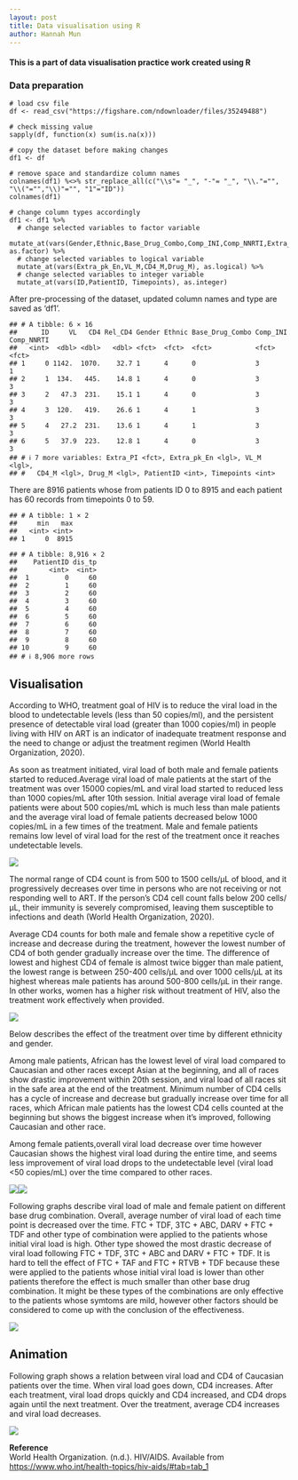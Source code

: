 ```yaml
---
layout: post
title: Data visualisation using R
author: Hannah Mun
---
```


#### This is a part of data visualisation practice work created using R 

### Data preparation

    # load csv file
    df <- read_csv("https://figshare.com/ndownloader/files/35249488")

    # check missing value
    sapply(df, function(x) sum(is.na(x)))

    # copy the dataset before making changes
    df1 <- df

    # remove space and standardize column names
    colnames(df1) %<>% str_replace_all(c("\\s"= "_", "-"= "_", "\\."="", "\\("="","\\)"="", "1"="ID"))
    colnames(df1)

    # change column types accordingly
    df1 <- df1 %>%
      # change selected variables to factor variable
      mutate_at(vars(Gender,Ethnic,Base_Drug_Combo,Comp_INI,Comp_NNRTI,Extra_PI), as.factor) %>%
      # change selected variables to logical variable
      mutate_at(vars(Extra_pk_En,VL_M,CD4_M,Drug_M), as.logical) %>%
      # change selected variables to integer variable
      mutate_at(vars(ID,PatientID, Timepoints), as.integer)

After pre-processing of the dataset, updated column names and type are
saved as ‘df1’.

    ## # A tibble: 6 × 16
    ##      ID     VL   CD4 Rel_CD4 Gender Ethnic Base_Drug_Combo Comp_INI Comp_NNRTI
    ##   <int>  <dbl> <dbl>   <dbl> <fct>  <fct>  <fct>           <fct>    <fct>     
    ## 1     0 1142.  1070.    32.7 1      4      0               3        1         
    ## 2     1  134.   445.    14.8 1      4      0               3        3         
    ## 3     2   47.3  231.    15.1 1      4      0               3        3         
    ## 4     3  120.   419.    26.6 1      4      1               3        3         
    ## 5     4   27.2  231.    13.6 1      4      1               3        3         
    ## 6     5   37.9  223.    12.8 1      4      0               3        3         
    ## # ℹ 7 more variables: Extra_PI <fct>, Extra_pk_En <lgl>, VL_M <lgl>,
    ## #   CD4_M <lgl>, Drug_M <lgl>, PatientID <int>, Timepoints <int>

There are 8916 patients whose from patients ID 0 to 8915 and each
patient has 60 records from timepoints 0 to 59.

    ## # A tibble: 1 × 2
    ##     min   max
    ##   <int> <int>
    ## 1     0  8915

    ## # A tibble: 8,916 × 2
    ##    PatientID dis_tp
    ##        <int>  <int>
    ##  1         0     60
    ##  2         1     60
    ##  3         2     60
    ##  4         3     60
    ##  5         4     60
    ##  6         5     60
    ##  7         6     60
    ##  8         7     60
    ##  9         8     60
    ## 10         9     60
    ## # ℹ 8,906 more rows

## Visualisation

According to WHO, treatment goal of HIV is to reduce the viral load in
the blood to undetectable levels (less than 50 copies/ml), and the
persistent presence of detectable viral load (greater than 1000
copies/ml) in people living with HIV on ART is an indicator of
inadequate treatment response and the need to change or adjust the
treatment regimen (World Health Organization, 2020).

As soon as treatment initiated, viral load of both male and female
patients started to reduced.Average viral load of male patients at the
start of the treatment was over 15000 copies/mL and viral load started
to reduced less than 1000 copies/mL after 10th session. Initial average
viral load of female patients were about 500 copies/mL which is much
less than male patients and the average viral load of female patients
decreased below 1000 copies/mL in a few times of the treatment. Male and
female patients remains low level of viral load for the rest of the
treatment once it reaches undetectable levels.

<img src="/assets/img/ARTinHIV_img1.png" style="display: block; margin: auto;" />

The normal range of CD4 count is from 500 to 1500 cells/μL of blood, and
it progressively decreases over time in persons who are not receiving or
not responding well to ART. If the person’s CD4 cell count falls below
200 cells/μL, their immunity is severely compromised, leaving them
susceptible to infections and death (World Health Organization, 2020).

Average CD4 counts for both male and female show a repetitive cycle of
increase and decrease during the treatment, however the lowest number of
CD4 of both gender gradually increase over the time. The difference of
lowest and highest CD4 of female is almost twice bigger than male
patient, the lowest range is between 250-400 cells/μL and over 1000
cells/μL at its highest whereas male patients has around 500-800
cells/μL in their range. In other works, women has a higher risk without
treatment of HIV, also the treatment work effectively when provided.

<img src="/assets/img/ARTinHIV_img2.png" style="display: block; margin: auto;" />

Below describes the effect of the treatment over time by different
ethnicity and gender.

Among male patients, African has the lowest level of viral load compared
to Caucasian and other races except Asian at the beginning, and all of
races show drastic improvement within 20th session, and viral load of
all races sit in the safe area at the end of the treatment. Minimum
number of CD4 cells has a cycle of increase and decrease but gradually
increase over time for all races, which African male patients has the
lowest CD4 cells counted at the beginning but shows the biggest increase
when it’s improved, following Caucasian and other race.

Among female patients,overall viral load decrease over time however
Caucasian shows the highest viral load during the entire time, and seems
less improvement of viral load drops to the undetectable level (viral
load &lt;50 copies/mL) over the time compared to other races.

![](/assets/img/ARTinHIV_img3.png)![](/assets/img/ARTinHIV_img4.png)

Following graphs describe viral load of male and female patient on
different base drug combination. Overall, average number of viral load
of each time point is decreased over the time. FTC + TDF, 3TC + ABC,
DARV + FTC + TDF and other type of combination were applied to the
patients whose initial viral load is high. Other type showed the most
drastic decrease of viral load following FTC + TDF, 3TC + ABC and DARV +
FTC + TDF. It is hard to tell the effect of FTC + TAF and FTC + RTVB +
TDF because these were applied to the patients whose initial viral load
is lower than other patients therefore the effect is much smaller than
other base drug combination. It might be these types of the combinations
are only effective to the patients whose symtoms are mild, however other
factors should be considered to come up with the conclusion of the
effectiveness.

<img src="/assets/img/ARTinHIV_img5.png" style="display: block; margin: auto;" />

## Animation

Following graph shows a relation between viral load and CD4 of Caucasian
patients over the time. When viral load goes down, CD4 increases. After
each treatment, viral load drops quickly and CD4 increased, and CD4
drops again until the next treatment. Over the treatment, average CD4
increases and viral load decreases.

<img src="/assets/img/ARTinHIV_img6.gif" style="display: block; margin: auto;" />

**Reference**  
World Health Organization. (n.d.). HIV/AIDS. Available from
<https://www.who.int/health-topics/hiv-aids/#tab=tab_1>


